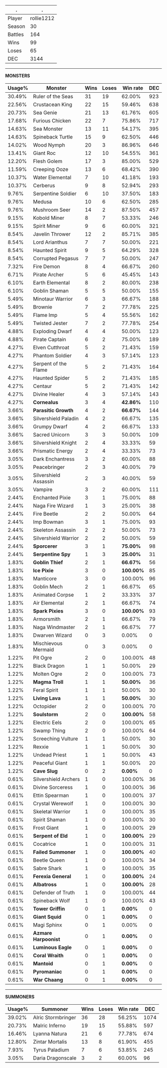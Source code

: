 .|.
|-|-
Player|rollie1212
Season|30
Battles|164
Wins|99
Loses|65
DEC|3144

---
**MONSTERS**

Usage%|Monster|Wins|Loses|Win rate|DEC|
-|-|-|-|-|-|
30.49%|Ruler of the Seas|31|19|62.00%|923|
22.56%|Crustacean King|22|15|59.46%|638|
20.73%|Sea Genie|21|13|61.76%|605|
17.68%|Furious Chicken|22|7|75.86%|717|
14.63%|Sea Monster|13|11|54.17%|395|
14.63%|Spineback Turtle|15|9|62.50%|446|
14.02%|Wood Nymph|20|3|86.96%|646|
13.41%|Giant Roc|12|10|54.55%|361|
12.20%|Flesh Golem|17|3|85.00%|529|
11.59%|Creeping Ooze|13|6|68.42%|390|
10.37%|Water Elemental|7|10|41.18%|193|
10.37%|Cerberus|9|8|52.94%|293|
9.76%|Serpentine Soldier|6|10|37.50%|183|
9.76%|Medusa|10|6|62.50%|285|
9.76%|Mushroom Seer|14|2|87.50%|457|
9.15%|Kobold Miner|8|7|53.33%|246|
9.15%|Spirit Miner|9|6|60.00%|321|
8.54%|Javelin Thrower|12|2|85.71%|385|
8.54%|Lord Arianthus|7|7|50.00%|221|
8.54%|Haunted Spirit|9|5|64.29%|328|
8.54%|Corrupted Pegasus|7|7|50.00%|247|
7.32%|Fire Demon|8|4|66.67%|260|
6.71%|Pirate Archer|5|6|45.45%|143|
6.10%|Earth Elemental|8|2|80.00%|238|
6.10%|Goblin Shaman|5|5|50.00%|155|
5.49%|Minotaur Warrior|6|3|66.67%|188|
5.49%|Brownie|7|2|77.78%|225|
5.49%|Flame Imp|5|4|55.56%|162|
5.49%|Twisted Jester|7|2|77.78%|254|
4.88%|Exploding Dwarf|4|4|50.00%|123|
4.88%|Pirate Captain|6|2|75.00%|189|
4.27%|Elven Cutthroat|5|2|71.43%|159|
4.27%|Phantom Soldier|4|3|57.14%|123|
4.27%|Serpent of the Flame|5|2|71.43%|164|
4.27%|Haunted Spider|5|2|71.43%|185|
4.27%|Centaur|5|2|71.43%|142|
4.27%|Divine Healer|4|3|57.14%|143|
4.27%|**Cornealus**|3|4|**42.86%**|110|
3.66%|**Parasitic Growth**|4|2|**66.67%**|144|
3.66%|Silvershield Paladin|4|2|66.67%|135|
3.66%|Grumpy Dwarf|4|2|66.67%|133|
3.66%|Sacred Unicorn|3|3|50.00%|109|
3.66%|Silvershield Knight|2|4|33.33%|59|
3.66%|Prismatic Energy|2|4|33.33%|73|
3.05%|Dark Enchantress|3|2|60.00%|88|
3.05%|Peacebringer|2|3|40.00%|79|
3.05%|Silvershield Assassin|2|3|40.00%|59|
3.05%|Vampire|3|2|60.00%|111|
2.44%|Enchanted Pixie|3|1|75.00%|88|
2.44%|Naga Fire Wizard|1|3|25.00%|38|
2.44%|Fire Beetle|2|2|50.00%|64|
2.44%|Imp Bowman|3|1|75.00%|93|
2.44%|Skeleton Assassin|2|2|50.00%|73|
2.44%|Silvershield Warrior|2|2|50.00%|59|
2.44%|**Sporcerer**|3|1|**75.00%**|98|
2.44%|**Serpentine Spy**|1|3|**25.00%**|31|
1.83%|**Goblin Thief**|2|1|**66.67%**|56|
1.83%|**Ice Pixie**|3|0|**100.00%**|85|
1.83%|Manticore|3|0|100.00%|96|
1.83%|Goblin Mech|2|1|66.67%|65|
1.83%|Animated Corpse|1|2|33.33%|37|
1.83%|Air Elemental|2|1|66.67%|74|
1.83%|**Spark Pixies**|3|0|**100.00%**|93|
1.83%|Armorsmith|2|1|66.67%|79|
1.83%|Naga Windmaster|2|1|66.67%|77|
1.83%|Dwarven Wizard|0|3|0.00%|0|
1.83%|Mischievous Mermaid|0|3|0.00%|0|
1.22%|Pit Ogre|2|0|100.00%|48|
1.22%|Black Dragon|1|1|50.00%|29|
1.22%|Molten Ogre|2|0|100.00%|73|
1.22%|**Magma Troll**|1|1|**50.00%**|36|
1.22%|Feral Spirit|1|1|50.00%|30|
1.22%|**Living Lava**|1|1|**50.00%**|30|
1.22%|Octopider|2|0|100.00%|70|
1.22%|**Soulstorm**|2|0|**100.00%**|58|
1.22%|Electric Eels|2|0|100.00%|65|
1.22%|Swamp Thing|2|0|100.00%|64|
1.22%|Screeching Vulture|1|1|50.00%|30|
1.22%|Rexxie|1|1|50.00%|30|
1.22%|Undead Priest|1|1|50.00%|43|
1.22%|Peaceful Giant|1|1|50.00%|20|
1.22%|**Cave Slug**|0|2|**0.00%**|0|
0.61%|Silvershield Archers|1|0|100.00%|36|
0.61%|Divine Sorceress|1|0|100.00%|36|
0.61%|Ettin Spearman|1|0|100.00%|37|
0.61%|Crystal Werewolf|1|0|100.00%|30|
0.61%|Skeletal Warrior|1|0|100.00%|35|
0.61%|Spirit Shaman|1|0|100.00%|30|
0.61%|Frost Giant|1|0|100.00%|29|
0.61%|**Serpent of Eld**|1|0|**100.00%**|29|
0.61%|Cocatrice|1|0|100.00%|31|
0.61%|**Failed Summoner**|1|0|**100.00%**|40|
0.61%|Beetle Queen|1|0|100.00%|34|
0.61%|Sabre Shark|1|0|100.00%|35|
0.61%|**Ferexia General**|1|0|**100.00%**|24|
0.61%|**Albatross**|1|0|**100.00%**|28|
0.61%|Defender of Truth|1|0|100.00%|44|
0.61%|Spineback Wolf|1|0|100.00%|43|
0.61%|**Tower Griffin**|0|1|**0.00%**|0|
0.61%|**Giant Squid**|0|1|**0.00%**|0|
0.61%|Magi Sphinx|0|1|0.00%|0|
0.61%|**Azmare Harpoonist**|0|1|**0.00%**|0|
0.61%|**Luminous Eagle**|0|1|**0.00%**|0|
0.61%|**Coral Wraith**|0|1|**0.00%**|0|
0.61%|**Mantoid**|0|1|**0.00%**|0|
0.61%|**Pyromaniac**|0|1|**0.00%**|0|
0.61%|**War Chaang**|0|1|**0.00%**|0|

---
**SUMMONERS**

Usage%|Summoner|Wins|Loses|Win rate|DEC|
-|-|-|-|-|-|
39.02%|Alric Stormbringer|36|28|56.25%|1074|
20.73%|Malric Inferno|19|15|55.88%|597|
16.46%|Lyanna Natura|21|6|77.78%|674|
12.80%|Zintar Mortalis|13|8|61.90%|455|
7.93%|Tyrus Paladium|7|6|53.85%|245|
3.05%|Daria Dragonscale|3|2|60.00%|96|
